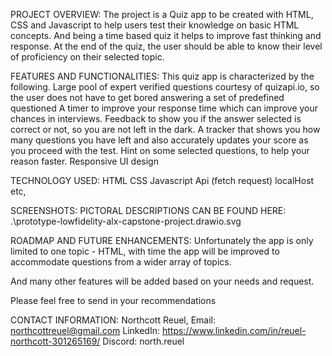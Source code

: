 PROJECT OVERVIEW:
The project is a Quiz app to be created with HTML, CSS and Javascript to help users test their knowledge on basic HTML concepts. And being a time based quiz it helps to improve fast thinking and response.
At the end of the quiz, the user should be able to know their level of proficiency on their selected topic.

FEATURES AND FUNCTIONALITIES:
This quiz app is characterized by the following.
Large pool of expert verified questions courtesy of quizapi.io, so the user does not have to get bored answering a set of predefined questioned
A timer to improve your response time which can improve your chances in interviews.
Feedback to show you if the answer selected is correct or not, so you are not left in the dark.
A tracker that shows you how many questions you have left and also accurately updates your score as you proceed with the test.
Hint on some selected questions, to help your reason faster.
Responsive UI design



TECHNOLOGY USED:
HTML
CSS
Javascript
Api (fetch request)
localHost etc,

SCREENSHOTS:
PICTORAL DESCRIPTIONS CAN BE FOUND HERE: .\prototype-lowfidelity-alx-capstone-project.drawio.svg

ROADMAP AND FUTURE ENHANCEMENTS:
Unfortunately the app is only limited to one topic - HTML, with time the app will be improved to accommodate questions from a wider array of topics.

And many other features will be added based on your needs and request.

Please feel free to send in your recommendations

CONTACT INFORMATION:
Northcott Reuel, 
Email: northcottreuel@gmail.com
LinkedIn: https://www.linkedin.com/in/reuel-northcott-301265169/
Discord: north.reuel
